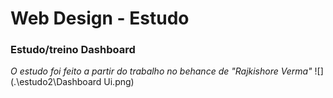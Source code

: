 # Web Design - Estudo
### Estudo/treino Dashboard
*O estudo foi feito a partir do trabalho no behance de "Rajkishore Verma"*
![](.\estudo2\Dashboard Ui.png)
